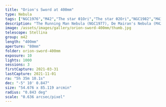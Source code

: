 ```yaml
---
title: "Orion's Sword at 400mm"
type: Nebula
tags: ["NGC1976","M42","The star θ1Ori","The star θ2Ori","NGC1982","M43","The star 42Ori","NGC1973","NGC1975","NGC1977","The star 45Ori","Great Orion Nebula","Orion Nebula","the Running Man Nebula","Mairan's Nebula"]
description: "The Running Man Nebula (NGC1977), De Mairan's Nebula (M42) and the Great Orion Nebula (M43) are beautiful on their own. That beauty stands out in contrast when you witness the wider field of view that contains all three Nebulae on the glowing tip of Orion's sword. This is a mosaic of all three with 400mm exposures from Stellina."
image: /assets/images/gallery/orion-sword-400mm/thumb.jpg
telescope: Stellina
group: m42
length: "400mm"
aperture: "80mm"
folder: orion-sword-400mm
exposure: 10
lights: 1000
sessions: 3
firstCapture: 2021-03-31 
lastCapture: 2021-11-01
ra: "5h 35m 10.1s"
dec: "-5° 10' 0.847"
size: "54.676 x 85.119 arcmin"
radius: "0.843 deg"
scale: "0.636 arcsec/pixel"
---
```

